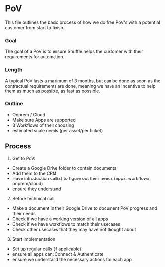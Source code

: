 # PoV
This file outlines the basic process of how we do free PoV's with a potential customer from start to finish. 

### Goal
The goal of a PoV is to ensure Shuffle helps the customer with their requirements for automation.

### Length
A typical PoV lasts a maximum of 3 months, but can be done as soon as the contractual requirements are done, meaning we have an incentive to help them as much as possible, as fast as possible.

### Outline
- Onprem / Cloud
- Make sure Apps are supported
- 3 Workflows of their choosing
- estimated scale needs (per asset/per ticket)

## Process
1. Get to PoV:
  - Create a Google Drive folder to contain documents
  - Add them to the CRM
  - Have introduction call(s) to figure out their needs (apps, workflows, onprem/cloud)
  - ensure they understand 
2. Before technical call:
  - Make a document in their Google Drive to document PoV progress and their needs
  - Check if we have a working version of all apps
  - Check if we have workflows to match their usecases 
  - Check other usecases that they may have not thought about
3. Start implementation 
  - Set up regular calls (if applicable)
  - ensure all apps can: Connect & Authenticate
  - ensure we understand the necessary actions for each app
  
